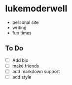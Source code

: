 # lukemoderwell
- personal site
- writing
- fun times

## To Do
- [ ] Add bio
- [ ] make friends
- [ ] add markdown support
- [ ] add style
